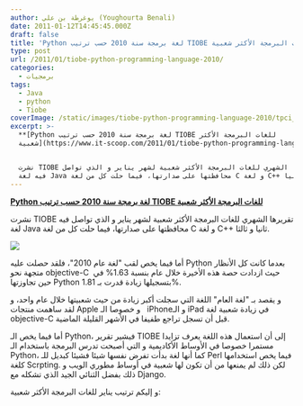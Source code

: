 ```yaml
---
author: يوغرطة بن علي (Youghourta Benali)
date: 2011-01-12T14:45:45.000Z
draft: false
title: 'Python لغة برمجة سنة 2010 حسب ترتيب TIOBE للغات البرمجة الأكثر شعبية '
type: post
url: /2011/01/tiobe-python-programming-language-2010/
categories:
  - برمجيات
tags:
  - Java
  - python
  - Tiobe
coverImage: /static/images/tiobe-python-programming-language-2010/tpci_trends.png
excerpt: >-
  **[Python لغة برمجة سنة 2010 حسب ترتيب TIOBE للغات البرمجة الأكثر
  شعبية](https://www.it-scoop.com/2011/01/tiobe-python-programming-language-2010)**


  نشرت TIOBE تقريرها الشهري للغات البرمجة الأكثر شعبية لشهر يناير و الذي تواصل
  فيه لغة Java محافظتها على صدارتها، فيما حلت كل من لغة C و لغة C++ ثانيا
---
```

**[Python لغة برمجة سنة 2010 حسب ترتيب TIOBE للغات البرمجة الأكثر شعبية](https://www.it-scoop.com/2011/01/tiobe-python-programming-language-2010)**

نشرت TIOBE تقريرها الشهري للغات البرمجة الأكثر شعبية لشهر يناير و الذي تواصل فيه لغة Java محافظتها على صدارتها، فيما حلت كل من لغة C و لغة C++ ثانيا و ثالثا.

![](/static/images/tiobe-python-programming-language-2010/tpci_trends.png)

أما فيما يخص لقب "لغة عام 2010"، فلقد حصلت عليه Python بعدما كانت كل الأنظار متجهة نحو objective-C  حيث ازدادت حصة هذه الأخيرة خلال عام بنسبة 1.63% في حين تجاوزتها Python بتسجيلها زيادة قدرت بـ 1.81%.

و يقصد بـ "لغة العام" اللغة التي سجلت أكبر زيادة من حيث شعبيتها خلال عام واحد، و لقد ساهمت منتجات Apple و خصوصا الـ   iPhoneو الـ iPad في زيادة شعبية لغة objective-C قبل أن تسجل تراجع طفيفا في الأشهر القليلة الماضية.

أما فيما يخص الـ Python، فيشير تقرير TIOBE إلى أن استعمال هذه اللغة يعرف تزايدا مستمرا خصوصا في الأوساط الأكاديمية و التي أصبحت تدرس البرمجة باستخدام الـ Python، كما أنها لغة بدأت تفرض نفسها شيئا فشيئا كبديل للـ Perl فيما يخص استخدامها كلغة Scrpting. لكن ذلك لم يمنعها من أن تكون لها شعبية في أوساط مطوري الويب و ذلك بفضل الثنائي الجيد الذي تشكله مع Django.

و إليكم ترتيب يناير للغات البرمجة الأكثر شعبية:
